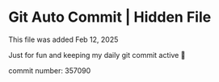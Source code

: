 # Git Auto Commit | Hidden File

This file was added Feb 12, 2025

Just for fun and keeping my daily git commit active 🤪

commit number: 357090
